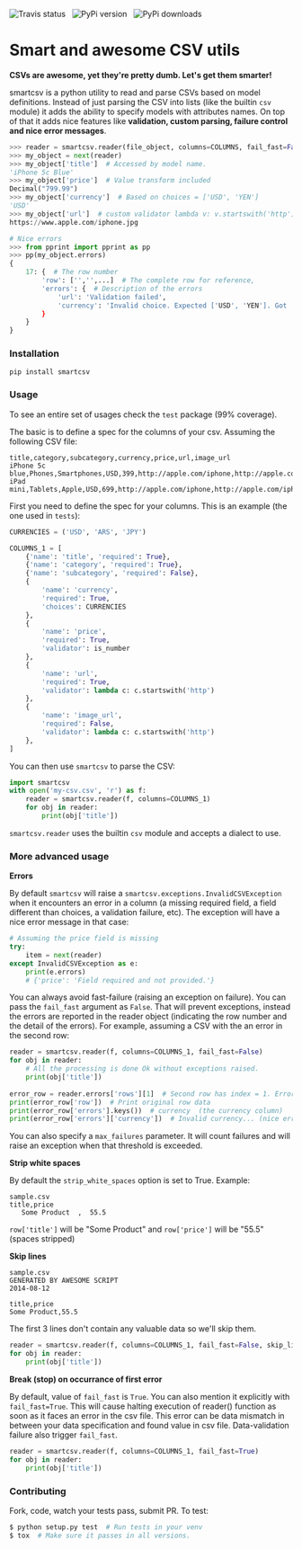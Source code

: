 ![Travis status](https://travis-ci.org/santiagobasulto/smartcsv.svg) &nbsp; ![PyPi version](https://badge.fury.io/py/smartcsv.png)  &nbsp; ![PyPi downloads](http://img.shields.io/pypi/dm/smartcsv.svg)

# Smart and awesome CSV utils

**CSVs are awesome, yet they're pretty dumb. Let's get them smarter!**

smartcsv is a python utility to read and parse CSVs based on model definitions. Instead of just parsing the CSV into lists (like the builtin `csv` module) it adds the ability to specify models with attributes names. On top of that it adds nice features like **validation, custom parsing, failure control and nice error messages**.

```python
>>> reader = smartcsv.reader(file_object, columns=COLUMNS, fail_fast=False)
>>> my_object = next(reader)
>>> my_object['title']  # Accessed by model name.
'iPhone 5c Blue'
>>> my_object['price']  # Value transform included
Decimal("799.99")
>>> my_object['currency']  # Based on choices = ['USD', 'YEN']
'USD'
>>> my_object['url']  # custom validator lambda v: v.startswith('http')
https://www.apple.com/iphone.jpg

# Nice errors
>>> from pprint import pprint as pp
>>> pp(my_object.errors)
{
    17: {  # The row number
        'row': ['','',...]  # The complete row for reference,
        'errors': {  # Description of the errors
            'url': 'Validation failed',
            'currency': 'Invalid choice. Expected ['USD', 'YEN']. Got 'AUD' instead.
        }
    }
}
```

### Installation
    pip install smartcsv

### Usage

To see an entire set of usages check the `test` package (99% coverage).

The basic is to define a spec for the columns of your csv. Assuming the following CSV file:

    title,category,subcategory,currency,price,url,image_url
    iPhone 5c blue,Phones,Smartphones,USD,399,http://apple.com/iphone,http://apple.com/iphone.jpg
    iPad mini,Tablets,Apple,USD,699,http://apple.com/iphone,http://apple.com/iphone.jpg

First you need to define the spec for your columns. This is an example (the one used in `tests`):

```python
CURRENCIES = ('USD', 'ARS', 'JPY')

COLUMNS_1 = [
    {'name': 'title', 'required': True},
    {'name': 'category', 'required': True},
    {'name': 'subcategory', 'required': False},
    {
        'name': 'currency',
        'required': True,
        'choices': CURRENCIES
    },
    {
        'name': 'price',
        'required': True,
        'validator': is_number
    },
    {
        'name': 'url',
        'required': True,
        'validator': lambda c: c.startswith('http')
    },
    {
        'name': 'image_url',
        'required': False,
        'validator': lambda c: c.startswith('http')
    },
]
```

You can then use `smartcsv` to parse the CSV:

```python
import smartcsv
with open('my-csv.csv', 'r') as f:
    reader = smartcsv.reader(f, columns=COLUMNS_1)
    for obj in reader:
        print(obj['title'])
```

`smartcsv.reader` uses the builtin `csv` module and accepts a dialect to use.

### More advanced usage

**Errors**

By default `smartcsv` will raise a `smartcsv.exceptions.InvalidCSVException` when it encounters an error in a column (a missing required field, a field different than choices, a validation failure, etc). The exception will have a nice error message in that case:

```python
# Assuming the price field is missing
try:
    item = next(reader)
except InvalidCSVException as e:
    print(e.errors)
    # {'price': 'Field required and not provided.'}
```

You can always avoid fast-failure (raising an exception on failure). You can pass the `fail_fast` argument as `False`. That will prevent exceptions, instead the errors are reported in the reader object (indicating the row number and the detail of the errors). For example, assuming a CSV with the an error in the second row:

```python
reader = smartcsv.reader(f, columns=COLUMNS_1, fail_fast=False)
for obj in reader:
    # All the processing is done Ok without exceptions raised.
    print(obj['title'])
    
error_row = reader.errors['rows'][1]  # Second row has index = 1. Errors are 0-indexed.
print(error_row['row'])  # Print original row data
print(error_row['errors'].keys())  # currency  (the currency column)
print(error_row['errors']['currency'])  # Invalid currency... (nice error explanation)
```

You can also specify a `max_failures` parameter. It will count failures and will raise an exception when that threshold is exceeded.

**Strip white spaces**

By default the `strip_white_spaces` option is set to True. Example:

```
sample.csv
title,price
   Some Product  ,  55.5  
```

`row['title']` will be "Some Product" and `row['price']` will be "55.5" (spaces stripped)

**Skip lines**
```
sample.csv
GENERATED BY AWESOME SCRIPT
2014-08-12

title,price
Some Product,55.5
```

The first 3 lines don't contain any valuable data so we'll skip them.

```python
reader = smartcsv.reader(f, columns=COLUMNS_1, fail_fast=False, skip_lines=3)
for obj in reader:
    print(obj['title'])
```

**Break (stop) on occurrance of first error**

By default, value of `fail_fast` is `True`. You can also mention it explicitly with `fail_fast=True`. This will cause halting execution of reader() function as soon as it faces an error in the csv file. This error can be data mismatch in between your data specification and found value in csv file. Data-validation failure also trigger `fail_fast`.

```python
reader = smartcsv.reader(f, columns=COLUMNS_1, fail_fast=True)
for obj in reader:
    print(obj['title'])
```

### Contributing

Fork, code, watch your tests pass, submit PR.
To test:

```bash
$ python setup.py test  # Run tests in your venv
$ tox  # Make sure it passes in all versions.
```
